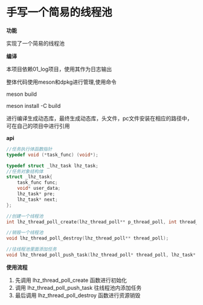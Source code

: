# 手写一个简易的线程池

**功能**

实现了一个简易的线程池

**编译**

本项目依赖01_log项目，使用其作为日志输出

整体代码使用meson和dpkg进行管理,使用命令

meson build

meson install -C build

进行编译生成动态库，最终生成动态库，头文件，pc文件安装在相应的路径中，可在自己的项目中进行引用

**api**

```c
//任务执行体函数指针
typedef void (*task_func) (void*);

typedef struct _lhz_task lhz_task;
//任务对象结构体
struct _lhz_task{
    task_func func;
    void* user_data;
    lhz_task* pre;
    lhz_task* next;
};

//创建一个线程池
int lhz_thread_poll_create(lhz_thread_poll** p_thread_poll, int thread_count);

//销毁一个线程池
void lhz_thread_poll_destroy(lhz_thread_poll** thread_poll);

//往线程池里面添加任务
void lhz_thread_poll_push_task(lhz_thread_poll* thread_poll, lhz_task* task);  
```

**使用流程**

1. 先调用 lhz_thread_poll_create 函数进行初始化
2. 调用 lhz_thread_poll_push_task 往线程池内添加任务
3. 最后调用 lhz_thread_poll_destroy 函数进行资源销毁
